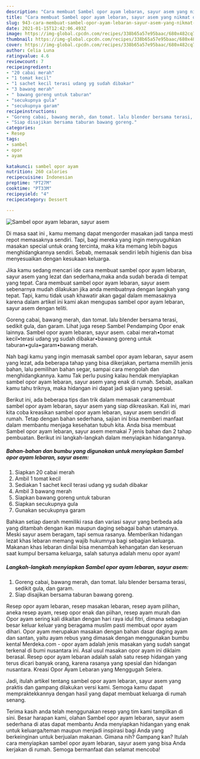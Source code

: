 ```yaml
---
description: "Cara membuat Sambel opor ayam lebaran, sayur asem yang nikmat dan Mudah Dibuat"
title: "Cara membuat Sambel opor ayam lebaran, sayur asem yang nikmat dan Mudah Dibuat"
slug: 943-cara-membuat-sambel-opor-ayam-lebaran-sayur-asem-yang-nikmat-dan-mudah-dibuat
date: 2021-01-15T12:42:06.493Z
image: https://img-global.cpcdn.com/recipes/338b65a57e95baac/680x482cq70/sambel-opor-ayam-lebaran-sayur-asem-foto-resep-utama.jpg
thumbnail: https://img-global.cpcdn.com/recipes/338b65a57e95baac/680x482cq70/sambel-opor-ayam-lebaran-sayur-asem-foto-resep-utama.jpg
cover: https://img-global.cpcdn.com/recipes/338b65a57e95baac/680x482cq70/sambel-opor-ayam-lebaran-sayur-asem-foto-resep-utama.jpg
author: Celia Luna
ratingvalue: 4.6
reviewcount: 7
recipeingredient:
- "20 cabai merah"
- "1 tomat kecil"
- "1 sachet kecil terasi udang yg sudah dibakar"
- "3 bawang merah"
- " bawang goreng untuk taburan"
- "secukupnya gula"
- "secukupnya garam"
recipeinstructions:
- "Goreng cabai, bawang merah, dan tomat. lalu blender bersama terasi, sedikit gula, dan garam."
- "Siap disajikan bersama taburan bawang goreng."
categories:
- Resep
tags:
- sambel
- opor
- ayam

katakunci: sambel opor ayam 
nutrition: 260 calories
recipecuisine: Indonesian
preptime: "PT27M"
cooktime: "PT33M"
recipeyield: "4"
recipecategory: Dessert

---
```



![Sambel opor ayam lebaran, sayur asem](https://img-global.cpcdn.com/recipes/338b65a57e95baac/680x482cq70/sambel-opor-ayam-lebaran-sayur-asem-foto-resep-utama.jpg)

Di masa  saat ini , kamu memang dapat mengorder masakan jadi tanpa mesti repot memasaknya sendiri. Tapi, bagi mereka yang ingin menyuguhkan masakan special untuk orang tercinta, maka kita memang lebih bagus menghidangkannya sendiri. Sebab, memasak sendiri lebih higienis dan bisa menyesuaikan dengan kesukaan keluarga.

Jika kamu sedang mencari ide cara membuat sambel opor ayam lebaran, sayur asem yang lezat dan sederhana,maka anda sudah berada di tempat yang tepat. Cara membuat sambel opor ayam lebaran, sayur asem  sebenarnya mudah dilakukan jika anda membuatnya dengan langkah yang tepat. Tapi, kamu tidak usah khawatir akan gagal dalam memasaknya 
karena dalam artikel ini kami akan mengupas sambel opor ayam lebaran, sayur asem dengan teliti.  

Goreng cabai, bawang merah, dan tomat. lalu blender bersama terasi, sedikit gula, dan garam. Lihat juga resep Sambel Pendamping Opor enak lainnya. Sambel opor ayam lebaran, sayur asem. cabai merah•tomat kecil•terasi udang yg sudah dibakar•bawang goreng untuk taburan•gula•garam•bawang merah.

Nah bagi kamu yang ingin memasak sambel opor ayam lebaran, sayur asem yang lezat, ada beberapa tahap yang bisa dikerjakan, pertama memilih jenis bahan, lalu pemilihan bahan segar, sampai cara mengolah dan menghidangkannya. kamu Tak perlu pusing kalau hendak menyiapkan sambel opor ayam lebaran, sayur asem yang enak di rumah. Sebab, asalkan kamu  tahu triknya, maka hidangan ini dapat jadi sajian yang spesial.

Berikut ini, ada beberapa tips dan trik dalam memasak caramembuat sambel opor ayam lebaran, sayur asem yang siap dikreasikan. Kali ini, mari kita coba kreasikan sambel opor ayam lebaran, sayur asem sendiri di rumah. Tetap dengan bahan sederhana, sajian ini bisa memberi manfaat dalam membantu menjaga kesehatan tubuh kita. Anda bisa membuat Sambel opor ayam lebaran, sayur asem memakai 7 jenis bahan dan 2 tahap pembuatan. Berikut ini langkah-langkah dalam menyiapkan hidangannya.

<!--inarticleads1-->

##### Bahan-bahan dan bumbu yang digunakan untuk menyiapkan Sambel opor ayam lebaran, sayur asem:

1. Siapkan 20 cabai merah
1. Ambil 1 tomat kecil
1. Sediakan 1 sachet kecil terasi udang yg sudah dibakar
1. Ambil 3 bawang merah
1. Siapkan  bawang goreng untuk taburan
1. Siapkan secukupnya gula
1. Gunakan secukupnya garam


Bahkan setiap daerah memiliki rasa dan variasi sayur yang berbeda ada yang ditambah dengan ikan maupun daging sebagai bahan utamanya. Meski sayur asem beragam, tapi semua rasanya. Memberikan hidangan lezat khas lebaran memang wajib hukumnya bagi sebagian keluarga. Makanan khas lebaran dinilai bisa menambah kehangatan dan keseruan saat kumpul bersama keluarga, salah satunya adalah menu opor ayam! 

<!--inarticleads2-->

##### Langkah-langkah menyiapkan Sambel opor ayam lebaran, sayur asem:

1. Goreng cabai, bawang merah, dan tomat. lalu blender bersama terasi, sedikit gula, dan garam.
1. Siap disajikan bersama taburan bawang goreng.


Resep opor ayam lebaran, resep masakan lebaran, resep ayam pilihan, aneka resep ayam, resep opor enak dan piihan, resep ayam murah dan Opor ayam sering kali dikaitan dengan hari raya idul fitri, dimana sebagian besar keluar keluar yang beragama muslim pasti membuat opor ayam dihari. Opor ayam merupakan masakan dengan bahan dasar daging ayam dan santan, yaitu ayam rebus yang dimasak dengan menggunakan bumbu kental Merdeka.com - opor ayam adalah jenis masakan yang sudah sangat terkenal di bumi nusantara ini. Asal usul masakan opor ayam ini diklaim berasal. Resep opor ayam lebaran adalah salah satu resep hidangan yang terus dicari banyak orang, karena rasanya yang spesial dan hidangan nusantara. Kreasi Opor Ayam Lebaran yang Menggugah Selera. 

Jadi, itulah artikel tentang  sambel opor ayam lebaran, sayur asem  yang praktis dan gampang dilakukan versi kami. Semoga kamu dapat mempraktekkannya dengan hasil yang dapat membuat keluarga di rumah senang. 

Terima kasih anda telah menggunakan resep yang tim kami tampilkan di sini. Besar harapan kami, olahan  Sambel opor ayam lebaran, sayur asem sederhana di atas dapat membantu Anda menyiapkan hidangan yang enak untuk keluarga/teman maupun menjadi inspirasi bagi Anda yang berkeinginan untuk berjualan makanan. Gimana nih? Gampang kan? Itulah cara menyiapkan sambel opor ayam lebaran, sayur asem yang bisa Anda kerjakan di rumah. Semoga bermanfaat dan selamat mencoba!

